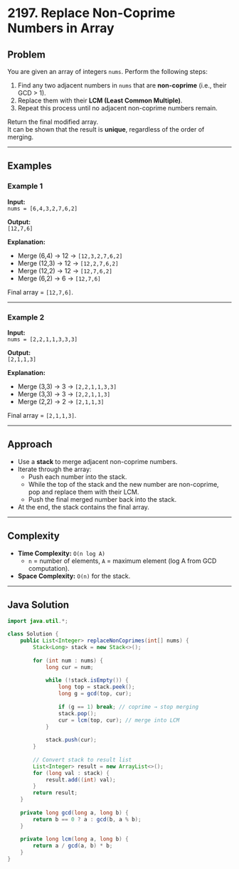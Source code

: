 # 2197. Replace Non-Coprime Numbers in Array

## Problem

You are given an array of integers `nums`. Perform the following steps:

1. Find any two adjacent numbers in `nums` that are **non-coprime** (i.e., their GCD > 1).  
2. Replace them with their **LCM (Least Common Multiple)**.  
3. Repeat this process until no adjacent non-coprime numbers remain.  

Return the final modified array.  
It can be shown that the result is **unique**, regardless of the order of merging.

---

## Examples

### Example 1
**Input:**  
`nums = [6,4,3,2,7,6,2]`  

**Output:**  
`[12,7,6]`  

**Explanation:**  
- Merge (6,4) → 12 → `[12,3,2,7,6,2]`  
- Merge (12,3) → 12 → `[12,2,7,6,2]`  
- Merge (12,2) → 12 → `[12,7,6,2]`  
- Merge (6,2) → 6 → `[12,7,6]`  

Final array = `[12,7,6]`.

---

### Example 2
**Input:**  
`nums = [2,2,1,1,3,3,3]`  

**Output:**  
`[2,1,1,3]`  

**Explanation:**  
- Merge (3,3) → 3 → `[2,2,1,1,3,3]`  
- Merge (3,3) → 3 → `[2,2,1,1,3]`  
- Merge (2,2) → 2 → `[2,1,1,3]`  

Final array = `[2,1,1,3]`.

---

## Approach

- Use a **stack** to merge adjacent non-coprime numbers.  
- Iterate through the array:  
  - Push each number into the stack.  
  - While the top of the stack and the new number are non-coprime, pop and replace them with their LCM.  
  - Push the final merged number back into the stack.  
- At the end, the stack contains the final array.

---

## Complexity

- **Time Complexity:** `O(n log A)`  
  - `n` = number of elements, `A` = maximum element (log A from GCD computation).  
- **Space Complexity:** `O(n)` for the stack.  

---

## Java Solution

```java
import java.util.*;

class Solution {
    public List<Integer> replaceNonCoprimes(int[] nums) {
        Stack<Long> stack = new Stack<>();
        
        for (int num : nums) {
            long cur = num;
            
            while (!stack.isEmpty()) {
                long top = stack.peek();
                long g = gcd(top, cur);
                
                if (g == 1) break; // coprime → stop merging
                stack.pop();
                cur = lcm(top, cur); // merge into LCM
            }
            
            stack.push(cur);
        }
        
        // Convert stack to result list
        List<Integer> result = new ArrayList<>();
        for (long val : stack) {
            result.add((int) val);
        }
        return result;
    }
    
    private long gcd(long a, long b) {
        return b == 0 ? a : gcd(b, a % b);
    }
    
    private long lcm(long a, long b) {
        return a / gcd(a, b) * b;
    }
}
